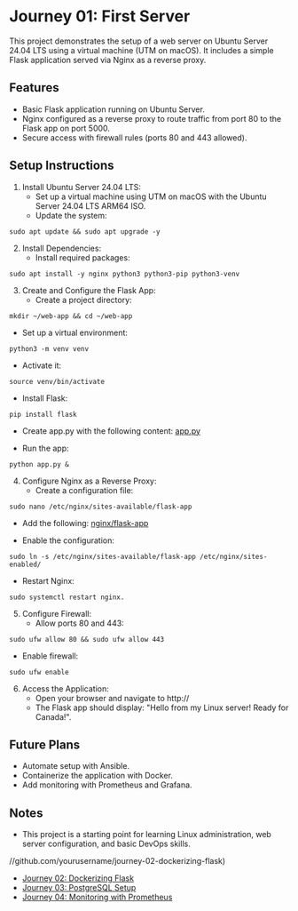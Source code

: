 # Journey 01: First Server

This project demonstrates the setup of a web server on Ubuntu Server 24.04 LTS using a virtual machine (UTM on macOS). It includes a simple Flask application served via Nginx as a reverse proxy.

## Features
- Basic Flask application running on Ubuntu Server.
- Nginx configured as a reverse proxy to route traffic from port 80 to the Flask app on port 5000.
- Secure access with firewall rules (ports 80 and 443 allowed).

## Setup Instructions
1. Install Ubuntu Server 24.04 LTS:
   - Set up a virtual machine using UTM on macOS with the Ubuntu Server 24.04 LTS ARM64 ISO.
   - Update the system:
```
sudo apt update && sudo apt upgrade -y
```

2. Install Dependencies:
   - Install required packages:
```
sudo apt install -y nginx python3 python3-pip python3-venv
```

3. Create and Configure the Flask App:
   - Create a project directory:
```
mkdir ~/web-app && cd ~/web-app
```
   - Set up a virtual environment:
```
python3 -m venv venv
```
   - Activate it:
```
source venv/bin/activate
```
   - Install Flask:
```
pip install flask
 ```

   - Create app.py with the following content: [app.py](app.py)

- Run the app:
```
python app.py &
```

4. Configure Nginx as a Reverse Proxy:
   - Create a configuration file:
```
sudo nano /etc/nginx/sites-available/flask-app
```

   - Add the following: [nginx/flask-app](nginx/flask-app)

- Enable the configuration:
```
sudo ln -s /etc/nginx/sites-available/flask-app /etc/nginx/sites-enabled/
```
   - Restart Nginx:
```
sudo systemctl restart nginx.
```

5. Configure Firewall:
   - Allow ports 80 and 443:
```
sudo ufw allow 80 && sudo ufw allow 443
```
   - Enable firewall:
```
sudo ufw enable
```

6. Access the Application:
   - Open your browser and navigate to http://<server-ip>
   - The Flask app should display: "Hello from my Linux server! Ready for Canada!".

## Future Plans
- Automate setup with Ansible.
- Containerize the application with Docker.
- Add monitoring with Prometheus and Grafana.

## Notes
- This project is a starting point for learning Linux administration, web server configuration, and basic DevOps skills.

//github.com/yourusername/journey-02-dockerizing-flask)
- [Journey 02: Dockerizing Flask](https://github.com/yourusername/journey-02-dockerizing-flask)
- [Journey 03: PostgreSQL Setup](https://github.com/yourusername/journey-03-postgresql-setup)
- [Journey 04: Monitoring with Prometheus](https://github.com/yourusername/journey-04-monitoring-prometheus)
